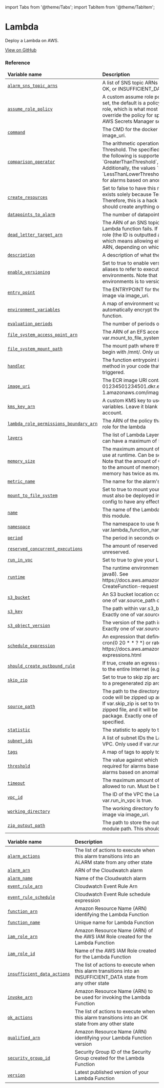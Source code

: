 import Tabs from '@theme/Tabs';
import TabItem from '@theme/TabItem';

# Lambda

Deploy a Lambda on AWS.

<a href="https://github.com/gruntwork-io/terraform-aws-service-catalog/tree/master/modules/services/lambda" className="link-button">View on GitHub</a>

### Reference 

<Tabs>
  <TabItem value="inputs" label="Inputs" default>
    <table>
        <thead>
            <tr>
                <td><b>Variable name</b></td>
                <td><b>Description</b></td>
            </tr>
        </thead>
        <tbody>
            <tr>
        <td><a name="alarm_sns_topic_arns" href="#alarm_sns_topic_arns" className="snap-top"><code>alarm_sns_topic_arns</code></a></td>
        <td>A list of SNS topic ARNs to notify when the lambda alarms change to ALARM, OK, or INSUFFICIENT_DATA state</td>
    </tr><tr>
        <td><a name="assume_role_policy" href="#assume_role_policy" className="snap-top"><code>assume_role_policy</code></a></td>
        <td>A custom assume role policy for the IAM role for this Lambda function. If not set, the default is a policy that allows the Lambda service to assume the IAM role, which is what most users will need. However, you can use this variable to override the policy for special cases, such as using a Lambda function to rotate AWS Secrets Manager secrets.</td>
    </tr><tr>
        <td><a name="command" href="#command" className="snap-top"><code>command</code></a></td>
        <td>The CMD for the docker image. Only used if you specify a Docker image via image_uri.</td>
    </tr><tr>
        <td><a name="comparison_operator" href="#comparison_operator" className="snap-top"><code>comparison_operator</code></a></td>
        <td>The arithmetic operation to use when comparing the specified Statistic and Threshold. The specified Statistic value is used as the first operand. Either of the following is supported: `GreaterThanOrEqualToThreshold`, `GreaterThanThreshold`, `LessThanThreshold`, `LessThanOrEqualToThreshold`. Additionally, the values `LessThanLowerOrGreaterThanUpperThreshold`, `LessThanLowerThreshold`, and `GreaterThanUpperThreshold` are used only for alarms based on anomaly detection models.</td>
    </tr><tr>
        <td><a name="create_resources" href="#create_resources" className="snap-top"><code>create_resources</code></a></td>
        <td>Set to false to have this module skip creating resources. This weird parameter exists solely because Terraform does not support conditional modules. Therefore, this is a hack to allow you to conditionally decide if this module should create anything or not.</td>
    </tr><tr>
        <td><a name="datapoints_to_alarm" href="#datapoints_to_alarm" className="snap-top"><code>datapoints_to_alarm</code></a></td>
        <td>The number of datapoints that must be breaching to trigger the alarm.</td>
    </tr><tr>
        <td><a name="dead_letter_target_arn" href="#dead_letter_target_arn" className="snap-top"><code>dead_letter_target_arn</code></a></td>
        <td>The ARN of an SNS topic or an SQS queue to notify when invocation of a Lambda function fails. If this option is used, you must grant this function's IAM role (the ID is outputted as iam_role_id) access to write to the target object, which means allowing either the sns:Publish or sqs:SendMessage action on this ARN, depending on which service is targeted.</td>
    </tr><tr>
        <td><a name="description" href="#description" className="snap-top"><code>description</code></a></td>
        <td>A description of what the Lambda function does.</td>
    </tr><tr>
        <td><a name="enable_versioning" href="#enable_versioning" className="snap-top"><code>enable_versioning</code></a></td>
        <td>Set to true to enable versioning for this Lambda function. This allows you to use aliases to refer to execute different versions of the function in different environments. Note that an alternative way to run Lambda functions in multiple environments is to version your Terraform code.</td>
    </tr><tr>
        <td><a name="entry_point" href="#entry_point" className="snap-top"><code>entry_point</code></a></td>
        <td>The ENTRYPOINT for the docker image. Only used if you specify a Docker image via image_uri.</td>
    </tr><tr>
        <td><a name="environment_variables" href="#environment_variables" className="snap-top"><code>environment_variables</code></a></td>
        <td>A map of environment variables to pass to the Lambda function. AWS will automatically encrypt these with KMS and decrypt them when running the function.</td>
    </tr><tr>
        <td><a name="evaluation_periods" href="#evaluation_periods" className="snap-top"><code>evaluation_periods</code></a></td>
        <td>The number of periods over which data is compared to the specified threshold.</td>
    </tr><tr>
        <td><a name="file_system_access_point_arn" href="#file_system_access_point_arn" className="snap-top"><code>file_system_access_point_arn</code></a></td>
        <td>The ARN of an EFS access point to use to access the file system. Only used if var.mount_to_file_system is true.</td>
    </tr><tr>
        <td><a name="file_system_mount_path" href="#file_system_mount_path" className="snap-top"><code>file_system_mount_path</code></a></td>
        <td>The mount path where the lambda can access the file system. This path must begin with /mnt/. Only used if var.mount_to_file_system is true.</td>
    </tr><tr>
        <td><a name="handler" href="#handler" className="snap-top"><code>handler</code></a></td>
        <td>The function entrypoint in your code. This is typically the name of a function or method in your code that AWS will execute when this Lambda function is triggered.</td>
    </tr><tr>
        <td><a name="image_uri" href="#image_uri" className="snap-top"><code>image_uri</code></a></td>
        <td>The ECR image URI containing the function's deployment package. Example: 01234501234501.dkr.ecr.us-east-1.amazonaws.com/image_name:image_tag</td>
    </tr><tr>
        <td><a name="kms_key_arn" href="#kms_key_arn" className="snap-top"><code>kms_key_arn</code></a></td>
        <td>A custom KMS key to use to encrypt and decrypt Lambda function environment variables. Leave it blank to use the default KMS key provided in your AWS account.</td>
    </tr><tr>
        <td><a name="lambda_role_permissions_boundary_arn" href="#lambda_role_permissions_boundary_arn" className="snap-top"><code>lambda_role_permissions_boundary_arn</code></a></td>
        <td>The ARN of the policy that is used to set the permissions boundary for the IAM role for the lambda</td>
    </tr><tr>
        <td><a name="layers" href="#layers" className="snap-top"><code>layers</code></a></td>
        <td>The list of Lambda Layer Version ARNs to attach to your Lambda Function. You can have a maximum of 5 Layers attached to each function.</td>
    </tr><tr>
        <td><a name="memory_size" href="#memory_size" className="snap-top"><code>memory_size</code></a></td>
        <td>The maximum amount of memory, in MB, your Lambda function will be able to use at runtime. Can be set in 64MB increments from 128MB up to 1536MB. Note that the amount of CPU power given to a Lambda function is proportional to the amount of memory you request, so a Lambda function with 256MB of memory has twice as much CPU power as one with 128MB.</td>
    </tr><tr>
        <td><a name="metric_name" href="#metric_name" className="snap-top"><code>metric_name</code></a></td>
        <td>The name for the alarm's associated metric.</td>
    </tr><tr>
        <td><a name="mount_to_file_system" href="#mount_to_file_system" className="snap-top"><code>mount_to_file_system</code></a></td>
        <td>Set to true to mount your Lambda function on an EFS. Note that the lambda must also be deployed inside a VPC (run_in_vpc must be set to true) for this config to have any effect.</td>
    </tr><tr>
        <td><a name="name" href="#name" className="snap-top"><code>name</code></a></td>
        <td>The name of the Lambda function. Used to namespace all resources created by this module.</td>
    </tr><tr>
        <td><a name="namespace" href="#namespace" className="snap-top"><code>namespace</code></a></td>
        <td>The namespace to use for all resources created by this module. If not set, var.lambda_function_name, with '-scheduled' as a suffix, is used.</td>
    </tr><tr>
        <td><a name="period" href="#period" className="snap-top"><code>period</code></a></td>
        <td>The period in seconds over which the specified `statistic` is applied.</td>
    </tr><tr>
        <td><a name="reserved_concurrent_executions" href="#reserved_concurrent_executions" className="snap-top"><code>reserved_concurrent_executions</code></a></td>
        <td>The amount of reserved concurrent executions for this lambda function or -1 if unreserved.</td>
    </tr><tr>
        <td><a name="run_in_vpc" href="#run_in_vpc" className="snap-top"><code>run_in_vpc</code></a></td>
        <td>Set to true to give your Lambda function access to resources within a VPC.</td>
    </tr><tr>
        <td><a name="runtime" href="#runtime" className="snap-top"><code>runtime</code></a></td>
        <td>The runtime environment for the Lambda function (e.g. nodejs, python2.7, java8). See https://docs.aws.amazon.com/lambda/latest/dg/API_CreateFunction.html#SSS-CreateFunction-request-Runtime for all possible values.</td>
    </tr><tr>
        <td><a name="s3_bucket" href="#s3_bucket" className="snap-top"><code>s3_bucket</code></a></td>
        <td>An S3 bucket location containing the function's deployment package. Exactly one of var.source_path or the var.s3_xxx variables must be specified.</td>
    </tr><tr>
        <td><a name="s3_key" href="#s3_key" className="snap-top"><code>s3_key</code></a></td>
        <td>The path within var.s3_bucket where the deployment package is located. Exactly one of var.source_path or the var.s3_xxx variables must be specified.</td>
    </tr><tr>
        <td><a name="s3_object_version" href="#s3_object_version" className="snap-top"><code>s3_object_version</code></a></td>
        <td>The version of the path in var.s3_key to use as the deployment package. Exactly one of var.source_path or the var.s3_xxx variables must be specified.</td>
    </tr><tr>
        <td><a name="schedule_expression" href="#schedule_expression" className="snap-top"><code>schedule_expression</code></a></td>
        <td>An expression that defines the schedule for this lambda job. For example, cron(0 20 * * ? *) or rate(5 minutes). For more information visit https://docs.aws.amazon.com/lambda/latest/dg/services-cloudwatchevents-expressions.html</td>
    </tr><tr>
        <td><a name="should_create_outbound_rule" href="#should_create_outbound_rule" className="snap-top"><code>should_create_outbound_rule</code></a></td>
        <td>If true, create an egress rule allowing all outbound traffic from Lambda function to the entire Internet (e.g. 0.0.0.0/0).</td>
    </tr><tr>
        <td><a name="skip_zip" href="#skip_zip" className="snap-top"><code>skip_zip</code></a></td>
        <td>Set to true to skip zip archive creation and assume that var.source_path points to a pregenerated zip archive.</td>
    </tr><tr>
        <td><a name="source_path" href="#source_path" className="snap-top"><code>source_path</code></a></td>
        <td>The path to the directory that contains your Lambda function source code. This code will be zipped up and uploaded to Lambda as your deployment package. If var.skip_zip is set to true, then this is assumed to be the path to an already-zipped file, and it will be uploaded directly to Lambda as a deployment package. Exactly one of var.source_path or the var.s3_xxx variables must be specified.</td>
    </tr><tr>
        <td><a name="statistic" href="#statistic" className="snap-top"><code>statistic</code></a></td>
        <td>The statistic to apply to the alarm's associated metric.</td>
    </tr><tr>
        <td><a name="subnet_ids" href="#subnet_ids" className="snap-top"><code>subnet_ids</code></a></td>
        <td>A list of subnet IDs the Lambda function should be able to access within your VPC. Only used if var.run_in_vpc is true.</td>
    </tr><tr>
        <td><a name="tags" href="#tags" className="snap-top"><code>tags</code></a></td>
        <td>A map of tags to apply to the Lambda function.</td>
    </tr><tr>
        <td><a name="threshold" href="#threshold" className="snap-top"><code>threshold</code></a></td>
        <td>The value against which the specified statistic is compared. This parameter is required for alarms based on static thresholds, but should not be used for alarms based on anomaly detection models.</td>
    </tr><tr>
        <td><a name="timeout" href="#timeout" className="snap-top"><code>timeout</code></a></td>
        <td>The maximum amount of time, in seconds, your Lambda function will be allowed to run. Must be between 1 and 900 seconds.</td>
    </tr><tr>
        <td><a name="vpc_id" href="#vpc_id" className="snap-top"><code>vpc_id</code></a></td>
        <td>The ID of the VPC the Lambda function should be able to access. Only used if var.run_in_vpc is true.</td>
    </tr><tr>
        <td><a name="working_directory" href="#working_directory" className="snap-top"><code>working_directory</code></a></td>
        <td>The working directory for the docker image. Only used if you specify a Docker image via image_uri.</td>
    </tr><tr>
        <td><a name="zip_output_path" href="#zip_output_path" className="snap-top"><code>zip_output_path</code></a></td>
        <td>The path to store the output zip file of your source code. If empty, defaults to module path. This should be the full path to the zip file, not a directory.</td>
    </tr>
        </tbody>
    </table>
  </TabItem>
  <TabItem value="outputs" label="Outputs">
    <table>
        <thead>
            <tr>
              <td><b>Variable name</b></td>
              <td><b>Description</b></td>
            </tr>
        </thead>
        <tbody>
            <tr>
        <td><a name="alarm_actions" href="#alarm_actions" className="snap-top"><code>alarm_actions</code></a></td>
        <td>The list of actions to execute when this alarm transitions into an ALARM state from any other state</td>
    </tr><tr>
        <td><a name="alarm_arn" href="#alarm_arn" className="snap-top"><code>alarm_arn</code></a></td>
        <td>ARN of the Cloudwatch alarm</td>
    </tr><tr>
        <td><a name="alarm_name" href="#alarm_name" className="snap-top"><code>alarm_name</code></a></td>
        <td>Name of the Cloudwatch alarm</td>
    </tr><tr>
        <td><a name="event_rule_arn" href="#event_rule_arn" className="snap-top"><code>event_rule_arn</code></a></td>
        <td>Cloudwatch Event Rule Arn</td>
    </tr><tr>
        <td><a name="event_rule_schedule" href="#event_rule_schedule" className="snap-top"><code>event_rule_schedule</code></a></td>
        <td>Cloudwatch Event Rule schedule expression</td>
    </tr><tr>
        <td><a name="function_arn" href="#function_arn" className="snap-top"><code>function_arn</code></a></td>
        <td>Amazon Resource Name (ARN) identifying the Lambda Function</td>
    </tr><tr>
        <td><a name="function_name" href="#function_name" className="snap-top"><code>function_name</code></a></td>
        <td>Unique name for Lambda Function</td>
    </tr><tr>
        <td><a name="iam_role_arn" href="#iam_role_arn" className="snap-top"><code>iam_role_arn</code></a></td>
        <td>Amazon Resource Name (ARN) of the AWS IAM Role created for the Lambda Function</td>
    </tr><tr>
        <td><a name="iam_role_id" href="#iam_role_id" className="snap-top"><code>iam_role_id</code></a></td>
        <td>Name of the AWS IAM Role created for the Lambda Function</td>
    </tr><tr>
        <td><a name="insufficient_data_actions" href="#insufficient_data_actions" className="snap-top"><code>insufficient_data_actions</code></a></td>
        <td>The list of actions to execute when this alarm transitions into an INSUFFICIENT_DATA state from any other state</td>
    </tr><tr>
        <td><a name="invoke_arn" href="#invoke_arn" className="snap-top"><code>invoke_arn</code></a></td>
        <td>Amazon Resource Name (ARN) to be used for invoking the Lambda Function</td>
    </tr><tr>
        <td><a name="ok_actions" href="#ok_actions" className="snap-top"><code>ok_actions</code></a></td>
        <td>The list of actions to execute when this alarm transitions into an OK state from any other state</td>
    </tr><tr>
        <td><a name="qualified_arn" href="#qualified_arn" className="snap-top"><code>qualified_arn</code></a></td>
        <td>Amazon Resource Name (ARN) identifying your Lambda Function version</td>
    </tr><tr>
        <td><a name="security_group_id" href="#security_group_id" className="snap-top"><code>security_group_id</code></a></td>
        <td>Security Group ID of the Security Group created for the Lambda Function</td>
    </tr><tr>
        <td><a name="version" href="#version" className="snap-top"><code>version</code></a></td>
        <td>Latest published version of your Lambda Function</td>
    </tr>
        </tbody>
    </table>
  </TabItem>
</Tabs>


<!-- ##DOCS-SOURCER-START
{"sourcePlugin":"Service Catalog Reference","hash":"ebbb16daa59e4e1e80701420bb78e4ee"}
##DOCS-SOURCER-END -->
